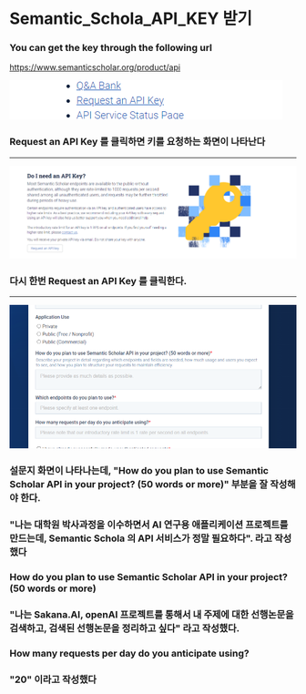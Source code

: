 # Semantic_Schola_API_KEY 받기

### You can get the key through the following url
https://www.semanticscholar.org/product/api

![alt text](image.png)

### Request an API Key 를 클릭하면 키를 요청하는 화면이 나타난다

<hr/>

![alt text](image-1.png)
### 다시 한번 Request an API Key 를 클릭한다.
<hr>

![alt text](image-2.png)

 
 ### 설문지 화면이 나타나는데, **"How do you plan to use Semantic Scholar API in your project? (50 words or more)"** 부분을 잘 작성해야 한다. 
 
 ### **"나는 대학원 박사과정을 이수하면서 AI 연구용 애플리케이션 프로젝트를 만드는데, Semantic Schola 의 API 서비스가 정말 필요하다".**  라고 작성했다

 ### **How do you plan to use Semantic Scholar API in your project? (50 words or more)**

 ### **"나는 Sakana.AI, openAI 프로젝트를 통해서 내 주제에 대한 선행논문을 검색하고, 검색된 선행논문을 정리하고 싶다"** 라고 작성했다.

 ### **How many requests per day do you anticipate using?**

 ### "20" 이라고 작성했다